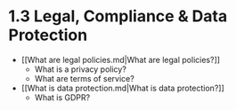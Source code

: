 # 1.3 Legal, Compliance & Data Protection

- [[What are legal policies.md|What are legal policies?]]
  - What is a privacy policy?
  - What are terms of service?
- [[What is data protection.md|What is data protection?]]
  - What is GDPR?
